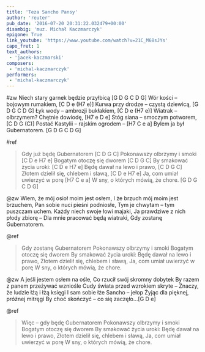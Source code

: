 ```yaml
---
title: 'Teza Sancho Pansy'
author: 'reuter'
pub_date: '2016-07-20 20:31:22.032479+00:00'
disambig: 'muz. Michał Kaczmarczyk'
epigone: True
link_youtube: 'https://www.youtube.com/watch?v=21C_M68sJYs'
capo_fret: 1
text_authors:
 - 'jacek-kaczmarski'
composers:
 - 'michal-kaczmarczyk'
performers:
 - 'michal-kaczmarczyk'
---
```


#zw
Niech stary garnek będzie przyłbicą [G D G C D G]
Wór kości – bojowym rumakiem, [C D e (H7 e)]
Kurwa przy drodze – czystą dziewicą, [G D G C D G]
Łyk wody – ambrozji bukłakiem, [C D e (H7 e)]
Wiatrak – olbrzymem? Chętnie dowiodę, [H7 e D e]
Stóg siana – smoczym potworem, [C D G (C)]
Postać Kastylii – rajskim ogrodem – [H7 C e a]
Bylem ja był Gubernatorem. [G D G C D G]

#ref
>Gdy już będę Gubernatorem [C D G C]
>Pokonawszy olbrzymy i smoki [C D e H7 e]
>Bogatym otoczę się dworem [C D G C]
>By smakować życia uroki: [C D e H7 e]
>Będę dawał na lewo i prawo, [C D G C]
>Złotem dzielił się, chlebem i sławą, [C D e H7 e]
>Ja, com umiał uwierzyć w porę [H7 C e a]
>W sny, o których mówią, że chore. [G D G C D G]

@zw
Wiem, że mój osioł moim jest osłem,
I że brzuch mój moim jest brzuchem,
Pan sobie nuci pieśni podniosłe,
Tym je chwytam – tym puszczam uchem.
Każdy niech swoje łowi majaki,
Ja prawdziwe z nich płody zbiorę –
Dla mnie pracować będą wiatraki,
Gdy zostanę Gubernatorem.

@ref
>Gdy zostanę Gubernatorem
>Pokonawszy olbrzymy i smoki
>Bogatym otoczę się dworem
>By smakować życia uroki:
>Będę dawał na lewo i prawo,
>Złotem dzielił się, chlebem i sławą,
>Ja, com umiał uwierzyć w porę
>W sny, o których mówią, że chore.

@zw
A jeśli jestem osłem na ośle,
Co rzucił swój skromny dobytek
By razem z panem przeżywać wzniośle
Cudy świata przed wzrokiem skryte –
Znaczy, że ludzie łżą i łżą księgi
I sam sobie łże Sancho – jełop
Żyjąc dla pięknej, próżnej mitręgi
By choć skończyć – co się zaczęło…[G D e]

@ref
>Więc – gdy będę Gubernatorem
>Pokonawszy olbrzymy i smoki
>Bogatym otoczę się dworem
>By smakować życia uroki:
>Będę dawał na lewo i prawo,
>Złotem dzielił się, chlebem i sławą,
>Ja, com umiał uwierzyć w porę
>W sny, o których mówią, że chore.